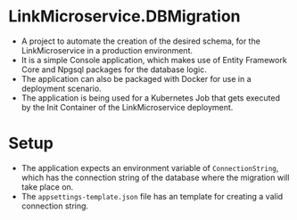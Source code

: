 # LinkMicroservice.DBMigration

* A project to automate the creation of the desired schema, for the LinkMicroservice in a production environment.
* It is a simple Console application, which makes use of Entity Framework Core and Npgsql packages for the database logic.
* The application can also be packaged with Docker for use in a deployment scenario.
* The application is being used for a Kubernetes Job that gets executed by the Init Container of the LinkMicroservice deployment.

# Setup
* The application expects an environment variable of `ConnectionString`, which has the connection string of the database where the migration will take place on.
* The `appsettings-template.json` file has an template for creating a valid connection string.